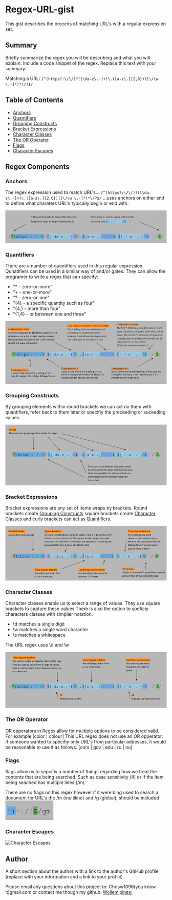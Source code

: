 # Regex-URL-gist

This gist describes the procces of matching URL's with a regular expression set.

## Summary

Briefly summarize the regex you will be describing and what you will explain. Include a code snippet of the regex. Replace this text with your summary.

Matching a URL: `/^(https?:\/\/)?([\da-z\.-]+)\.([a-z\.]{2,6})([\/\w \.-]*)*\/?$/`

## Table of Contents

- [Anchors](#anchors)
- [Quantifiers](#quantifiers)
- [Grouping Constructs](#grouping-constructs)
- [Bracket Expressions](#bracket-expressions)
- [Character Classes](#character-classes)
- [The OR Operator](#the-or-operator)
- [Flags](#flags)
- [Character Escapes](#character-escapes)

## Regex Components

### Anchors
The regex expression used to match URL's...
 `/^(https?:\/\/)?([\da-z\.-]+)\.([a-z\.]{2,6})([\/\w \.-]*)*\/?$/`
...uses anchors on either end to define what charaters URL's typically begin or end with.

![Anchors](./Media/anchors.png)

### Quantifiers

There are a number of quantifiers used in this regular expression. 
Qunatifiers can be used in a similar way of and/or gates. They can allow the programer to write a regex that can specify: 
- "* - zero-or-more"
- "+ - one-or-more"
- "? - zero-or-one"
- "{4} - a specific quantity such as four"
- "{4,} - more than four"
- "{1,4} - or between one and three"

![Quantifiers](./Media/quantifiers.png)


### Grouping Constructs

By grouping elements within round brackets we can act on them with quantifiers, refer back to them later or specifiy the preceeding or suceeding values.

![Grouping Constructs](./Media/grouping.png)


### Bracket Expressions

Bracket expressions are any set of items wraps by brackets. Round brackets create [Grouping Constructs](#grouping-constructs) square brackets create [Character Classes](#character-classes) and curly brackets can act as [Quantifiers](#quantifiers).

![Bracket Expressions](./Media/bracket%20expressions.png)

### Character Classes

Character classes enable us to select a range of values. 
They use square brackets to capture these values
There is also the option to speficiy characters classes with simplier notation.
- \d matches a single digit
- \w matches a single word character
- \s matches a whitespace

The URL regex uses \d and \w

![Character Classes](./Media/charater%20class.png)

### The OR Operator

OR opperators in Regex allow for multiple options to be considered valid. 
For example [color | colour] 
This URL regex does not use an OR opperator. If someone wanted to specifiy only URL's from particular addesses, it would be reasonable to use it as follows:
[com | gov | edu | ru | nu]

### Flags

flags allow us to sepcifiy a number of things regarding how we treat the contents that are being searched.
Such as case sensitivity (/i) or if the item being seached has multiple lines (/m).

There are no flags on this regex however if it were bing used to search a document for URL's the /m (multiline) and /g (global), should be included
![Flags](./Media/flags.png)

### Character Escapes



![Character Escapes](./Media/charater%20escapes.png.png)

## Author

A short section about the author with a link to the author's GitHub profile (replace with your information and a link to your profile)

Please email any questions about this project to: Chrisw1096(you know it)gmail.com
or contact me though my github: 
[Wollemipines:](https://github.com/Wollemipines)
